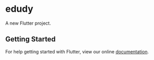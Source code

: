 # edudy

A new Flutter project.

## Getting Started

For help getting started with Flutter, view our online
[documentation](https://flutter.io/).
